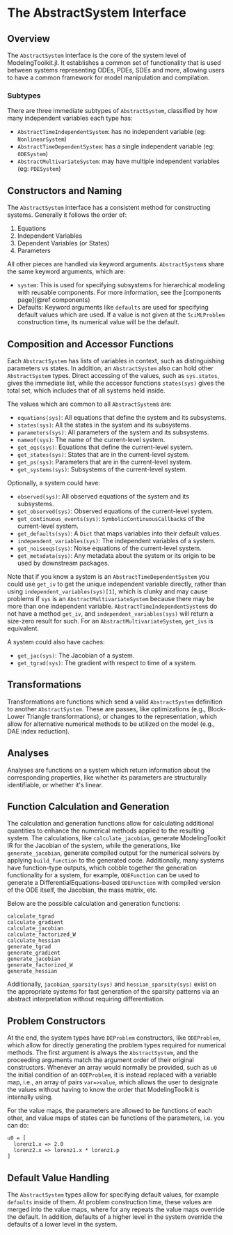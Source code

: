 # The AbstractSystem Interface

## Overview

The `AbstractSystem` interface is the core of the system level of ModelingToolkit.jl.
It establishes a common set of functionality that is used between systems
representing ODEs, PDEs, SDEs and more, allowing users to have a common framework for
model manipulation and compilation.

### Subtypes

There are three immediate subtypes of `AbstractSystem`, classified by how many independent variables each type has:
* `AbstractTimeIndependentSystem`: has no independent variable (eg: `NonlinearSystem`)
* `AbstractTimeDependentSystem`: has a single independent variable (eg: `ODESystem`)
* `AbstractMultivariateSystem`: may have multiple independent variables (eg: `PDESystem`)

## Constructors and Naming

The `AbstractSystem` interface has a consistent method for constructing systems.
Generally it follows the order of:

1. Equations
2. Independent Variables
3. Dependent Variables (or States)
4. Parameters

All other pieces are handled via keyword arguments. `AbstractSystem`s share the
same keyword arguments, which are:

- `system`: This is used for specifying subsystems for hierarchical modeling with
  reusable components. For more information, see the [components page](@ref components)
- Defaults: Keyword arguments like `defaults` are used for specifying default
  values which are used. If a value is not given at the `SciMLProblem` construction
  time, its numerical value will be the default.

## Composition and Accessor Functions

Each `AbstractSystem` has lists of variables in context, such as distinguishing
parameters vs states. In addition, an `AbstractSystem` also can hold other
`AbstractSystem` types. Direct accessing of the values, such as `sys.states`,
gives the immediate list, while the accessor functions `states(sys)` gives the
total set, which includes that of all systems held inside.

The values which are common to all `AbstractSystem`s are:

- `equations(sys)`: All equations that define the system and its subsystems.
- `states(sys)`: All the states in the system and its subsystems.
- `parameters(sys)`: All parameters of the system and its subsystems.
- `nameof(sys)`: The name of the current-level system.
- `get_eqs(sys)`: Equations that define the current-level system.
- `get_states(sys)`: States that are in the current-level system.
- `get_ps(sys)`: Parameters that are in the current-level system.
- `get_systems(sys)`: Subsystems of the current-level system.

Optionally, a system could have:

- `observed(sys)`: All observed equations of the system and its subsystems.
- `get_observed(sys)`: Observed equations of the current-level system.
- `get_continuous_events(sys)`: `SymbolicContinuousCallback`s of the current-level system.
- `get_defaults(sys)`: A `Dict` that maps variables into their default values.
- `independent_variables(sys)`: The independent variables of a system.
- `get_noiseeqs(sys)`: Noise equations of the current-level system.
- `get_metadata(sys)`: Any metadata about the system or its origin to be used by downstream packages.

Note that if you know a system is an `AbstractTimeDependentSystem` you could use `get_iv` to get the 
unique independent variable directly, rather than using `independent_variables(sys)[1]`, which is clunky and may cause problems if `sys` is an `AbstractMultivariateSystem` because there may be more than one independent variable. `AbstractTimeIndependentSystem`s do not have a method `get_iv`, and `independent_variables(sys)` will return a size-zero result for such. For an `AbstractMultivariateSystem`, `get_ivs` is equivalent.

A system could also have caches:

- `get_jac(sys)`: The Jacobian of a system.
- `get_tgrad(sys)`: The gradient with respect to time of a system.

## Transformations

Transformations are functions which send a valid `AbstractSystem` definition to
another `AbstractSystem`. These are passes, like optimizations (e.g., Block-Lower
Triangle transformations), or changes to the representation, which allow for
alternative numerical methods to be utilized on the model (e.g., DAE index reduction).

## Analyses

Analyses are functions on a system which return information about the corresponding
properties, like whether its parameters are structurally identifiable, or whether
it's linear.

## Function Calculation and Generation

The calculation and generation functions allow for calculating additional
quantities to enhance the numerical methods applied to the resulting system.
The calculations, like `calculate_jacobian`, generate ModelingToolkit IR for
the Jacobian of the system, while the generations, like `generate_jacobian`,
generate compiled output for the numerical solvers by applying `build_function`
to the generated code. Additionally, many systems have function-type outputs,
which cobble together the generation functionality for a system, for example,
`ODEFunction` can be used to generate a DifferentialEquations-based `ODEFunction`
with compiled version of the ODE itself, the Jacobian, the mass matrix, etc.

Below are the possible calculation and generation functions:

```@docs
calculate_tgrad
calculate_gradient
calculate_jacobian
calculate_factorized_W
calculate_hessian
generate_tgrad
generate_gradient
generate_jacobian
generate_factorized_W
generate_hessian
```

Additionally, `jacobian_sparsity(sys)` and `hessian_sparsity(sys)`
exist on the appropriate systems for fast generation of the sparsity
patterns via an abstract interpretation without requiring differentiation.

## Problem Constructors

At the end, the system types have `DEProblem` constructors, like `ODEProblem`,
which allow for directly generating the problem types required for numerical
methods. The first argument is always the `AbstractSystem`, and the proceeding
arguments match the argument order of their original constructors. Whenever an
array would normally be provided, such as `u0` the initial condition of an
`ODEProblem`, it is instead replaced with a variable map, i.e., an array of
pairs `var=>value`, which allows the user to designate the values without having
to know the order that ModelingToolkit is internally using.

For the value maps, the parameters are allowed to be functions of each other,
and value maps of states can be functions of the parameters, i.e. you can do:

```
u0 = [
  lorenz1.x => 2.0
  lorenz2.x => lorenz1.x * lorenz1.p
]
```

## Default Value Handling

The `AbstractSystem` types allow for specifying default values, for example
`defaults` inside of them. At problem construction time, these values are merged
into the value maps, where for any repeats the value maps override the default.
In addition, defaults of a higher level in the system override the defaults of
a lower level in the system.
